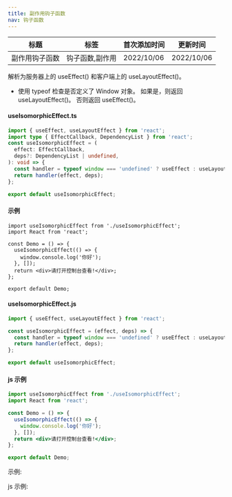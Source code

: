 ```yaml
---
title: 副作用钩子函数
nav: 钩子函数
---
```


| 标题           | 标签            | 首次添加时间 | 更新时间   |
| -------------- | --------------- | ------------ | ---------- |
| 副作用钩子函数 | 钩子函数,副作用 | 2022/10/06   | 2022/10/06 |

解析为服务器上的 useEffect() 和客户端上的 useLayoutEffect()。

- 使用 typeof 检查是否定义了 Window 对象。 如果是，则返回 useLayoutEffect()。 否则返回 useEffect()。

#### useIsomorphicEffect.ts

```ts
import { useEffect, useLayoutEffect } from 'react';
import type { EffectCallback, DependencyList } from 'react';
const useIsomorphicEffect = (
  effect: EffectCallback,
  deps?: DependencyList | undefined,
): void => {
  const handler = typeof window === 'undefined' ? useEffect : useLayoutEffect;
  return handler(effect, deps);
};

export default useIsomorphicEffect;
```

#### 示例

```tsx | pure
import useIsomorphicEffect from './useIsomorphicEffect';
import React from 'react';

const Demo = () => {
  useIsomorphicEffect(() => {
    window.console.log('你好');
  }, []);
  return <div>请打开控制台查看!</div>;
};

export default Demo;
```

#### useIsomorphicEffect.js

```js
import { useEffect, useLayoutEffect } from 'react';

const useIsomorphicEffect = (effect, deps) => {
  const handler = typeof window === 'undefined' ? useEffect : useLayoutEffect;
  return handler(effect, deps);
};

export default useIsomorphicEffect;
```

#### js 示例

```jsx | pure
import useIsomorphicEffect from './useIsomorphicEffect';
import React from 'react';

const Demo = () => {
  useIsomorphicEffect(() => {
    window.console.log('你好');
  }, []);
  return <div>请打开控制台查看!</div>;
};

export default Demo;
```

示例:

<code src="./Demo.zh-CN.tsx" id="isomorphicEffectTsDemoZH"></code>

js 示例:

<code src="./js/Demo.zh-CN.jsx" id="isomorphicEffectJsDemoZH"></code>
